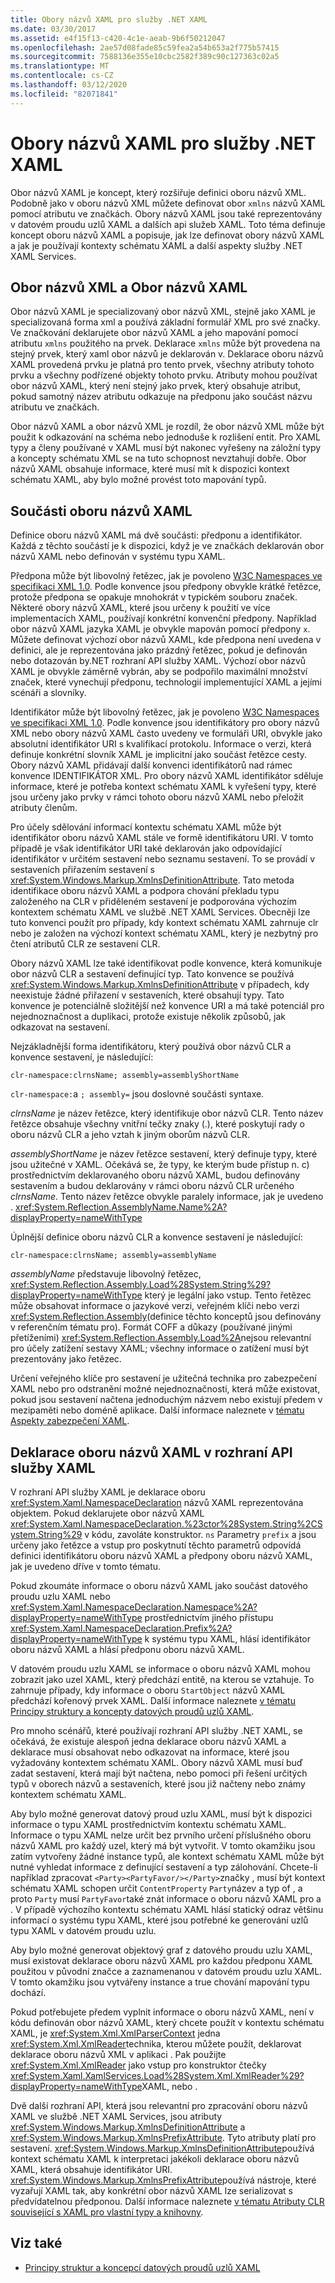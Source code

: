 ```yaml
---
title: Obory názvů XAML pro služby .NET XAML
ms.date: 03/30/2017
ms.assetid: e4f15f13-c420-4c1e-aeab-9b6f50212047
ms.openlocfilehash: 2ae57d08fade85c59fea2a54b653a2f775b57415
ms.sourcegitcommit: 7588136e355e10cbc2582f389c90c127363c02a5
ms.translationtype: MT
ms.contentlocale: cs-CZ
ms.lasthandoff: 03/12/2020
ms.locfileid: "82071841"
---
```

# <a name="xaml-namespaces-for-net-xaml-services"></a>Obory názvů XAML pro služby .NET XAML
Obor názvů XAML je koncept, který rozšiřuje definici oboru názvů XML. Podobně jako v oboru názvů XML můžete definovat obor `xmlns` názvů XAML pomocí atributu ve značkách. Obory názvů XAML jsou také reprezentovány v datovém proudu uzlů XAML a dalších api služeb XAML. Toto téma definuje koncept oboru názvů XAML a popisuje, jak lze definovat obory názvů XAML a jak je používají kontexty schématu XAML a další aspekty služby .NET XAML Services.  
  
## <a name="xml-namespace-and-xaml-namespace"></a>Obor názvů XML a Obor názvů XAML  
 Obor názvů XAML je specializovaný obor názvů XML, stejně jako XAML je specializovaná forma xml a používá základní formulář XML pro své značky. Ve značkování deklarujete obor názvů XAML a jeho mapování pomocí atributu `xmlns` použitého na prvek. Deklarace `xmlns` může být provedena na stejný prvek, který xaml obor názvů je deklarován v. Deklarace oboru názvů XAML provedená prvku je platná pro tento prvek, všechny atributy tohoto prvku a všechny podřízené objekty tohoto prvku. Atributy mohou používat obor názvů XAML, který není stejný jako prvek, který obsahuje atribut, pokud samotný název atributu odkazuje na předponu jako součást názvu atributu ve značkách.  
  
 Obor názvů XAML a obor názvů XML je rozdíl, že obor názvů XML může být použit k odkazování na schéma nebo jednoduše k rozlišení entit. Pro XAML typy a členy používané v XAML musí být nakonec vyřešeny na záložní typy a koncepty schématu XML se na tuto schopnost nevztahují dobře. Obor názvů XAML obsahuje informace, které musí mít k dispozici kontext schématu XAML, aby bylo možné provést toto mapování typů.  
  
## <a name="xaml-namespace-components"></a>Součásti oboru názvů XAML  
 Definice oboru názvů XAML má dvě součásti: předponu a identifikátor. Každá z těchto součástí je k dispozici, když je ve značkách deklarován obor názvů XAML nebo definován v systému typu XAML.  
  
 Předpona může být libovolný řetězec, jak je povoleno [W3C Namespaces ve specifikaci XML 1.0](https://www.w3.org/TR/REC-xml-names/). Podle konvence jsou předpony obvykle krátké řetězce, protože předpona se opakuje mnohokrát v typickém souboru značek. Některé obory názvů XAML, které jsou určeny k použití ve více implementacích XAML, používají konkrétní konvenční předpony. Například obor názvů XAML jazyka XAML je obvykle mapován pomocí předpony `x`. Můžete definovat výchozí obor názvů XAML, kde předpona není uvedena v definici, ale je reprezentována jako prázdný řetězec, pokud je definován nebo dotazován by.NET rozhraní API služby XAML. Výchozí obor názvů XAML je obvykle záměrně vybrán, aby se podpořilo maximální množství značek, které vynechují předponu, technologií implementující XAML a jejími scénáři a slovníky.  
  
 Identifikátor může být libovolný řetězec, jak je povoleno [W3C Namespaces ve specifikaci XML 1.0](https://www.w3.org/TR/REC-xml-names/). Podle konvence jsou identifikátory pro obory názvů XML nebo obory názvů XAML často uvedeny ve formuláři URI, obvykle jako absolutní identifikátor URI s kvalifikací protokolu. Informace o verzi, která definuje konkrétní slovník XAML je implicitní jako součást řetězce cesty. Obory názvů XAML přidávají další konvenci identifikátorů nad rámec konvence IDENTIFIKÁTOR XML. Pro obory názvů XAML identifikátor sděluje informace, které je potřeba kontext schématu XAML k vyřešení typy, které jsou určeny jako prvky v rámci tohoto oboru názvů XAML nebo přeložit atributy členům.  
  
 Pro účely sdělování informací kontextu schématu XAML může být identifikátor oboru názvů XAML stále ve formě identifikátoru URI. V tomto případě je však identifikátor URI také deklarován jako odpovídající identifikátor v určitém sestavení nebo seznamu sestavení. To se provádí v sestaveních přiřazením sestavení s <xref:System.Windows.Markup.XmlnsDefinitionAttribute>. Tato metoda identifikace oboru názvů XAML a podpora chování překladu typu založeného na CLR v přiděleném sestavení je podporována výchozím kontextem schématu XAML ve službě .NET XAML Services. Obecněji lze tuto konvenci použít pro případy, kdy kontext schématu XAML zahrnuje clr nebo je založen na výchozí kontext schématu XAML, který je nezbytný pro čtení atributů CLR ze sestavení CLR.  
  
 Obory názvů XAML lze také identifikovat podle konvence, která komunikuje obor názvů CLR a sestavení definující typ. Tato konvence se používá <xref:System.Windows.Markup.XmlnsDefinitionAttribute> v případech, kdy neexistuje žádné přiřazení v sestaveních, které obsahují typy. Tato konvence je potenciálně složitější než konvence URI a má také potenciál pro nejednoznačnost a duplikaci, protože existuje několik způsobů, jak odkazovat na sestavení.  
  
 Nejzákladnější forma identifikátoru, který používá obor názvů CLR a konvence sestavení, je následující:  
  
 `clr-namespace:clrnsName; assembly=assemblyShortName`
  
 `clr-namespace:`a `; assembly=` jsou doslovné součásti syntaxe.  
  
 *clrnsName* je název řetězce, který identifikuje obor názvů CLR. Tento název řetězce obsahuje všechny vnitřní tečky znaky (.), které poskytují rady o oboru názvů CLR a jeho vztah k jiným oborům názvů CLR.
  
 *assemblyShortName* je název řetězce sestavení, který definuje typy, které jsou užitečné v XAML. Očekává se, že typy, ke kterým bude přístup n. c) prostřednictvím deklarovaného oboru názvů XAML, budou definovány sestavením a budou deklarovány v rámci oboru názvů CLR určeného *clrnsName*. Tento název řetězce obvykle paralely informace, jak je uvedeno . <xref:System.Reflection.AssemblyName.Name%2A?displayProperty=nameWithType>  
  
 Úplnější definice oboru názvů CLR a konvence sestavení je následující:  
  
 `clr-namespace:clrnsName; assembly=assemblyName`
  
 *assemblyName* představuje libovolný řetězec, <xref:System.Reflection.Assembly.Load%28System.String%29?displayProperty=nameWithType> který je legální jako vstup. Tento řetězec může obsahovat informace o jazykové verzi, veřejném klíči nebo verzi <xref:System.Reflection.Assembly>(definice těchto konceptů jsou definovány v referenčním tématu pro). Formát COFF a důkazy (používané jinými přetíženími) <xref:System.Reflection.Assembly.Load%2A>nejsou relevantní pro účely zatížení sestavy XAML; všechny informace o zatížení musí být prezentovány jako řetězec.  
  
 Určení veřejného klíče pro sestavení je užitečná technika pro zabezpečení XAML nebo pro odstranění možné nejednoznačnosti, která může existovat, pokud jsou sestavení načtena jednoduchým názvem nebo existují předem v mezipaměti nebo doméně aplikace. Další informace naleznete v [tématu Aspekty zabezpečení XAML](security-considerations.md).  
  
## <a name="xaml-namespace-declarations-in-the-xaml-services-api"></a>Deklarace oboru názvů XAML v rozhraní API služby XAML  
 V rozhraní API služby XAML je deklarace oboru <xref:System.Xaml.NamespaceDeclaration> názvů XAML reprezentována objektem. Pokud deklarujete obor názvů XAML <xref:System.Xaml.NamespaceDeclaration.%23ctor%28System.String%2CSystem.String%29> v kódu, zavoláte konstruktor. `ns` Parametry `prefix` a jsou určeny jako řetězce a vstup pro poskytnutí těchto parametrů odpovídá definici identifikátoru oboru názvů XAML a předpony oboru názvů XAML, jak je uvedeno dříve v tomto tématu.  
  
 Pokud zkoumáte informace o oboru názvů XAML jako součást datového proudu uzlu XAML nebo <xref:System.Xaml.NamespaceDeclaration.Namespace%2A?displayProperty=nameWithType> prostřednictvím jiného přístupu <xref:System.Xaml.NamespaceDeclaration.Prefix%2A?displayProperty=nameWithType> k systému typu XAML, hlásí identifikátor oboru názvů XAML a hlásí předponu oboru názvů XAML.  
  
 V datovém proudu uzlu XAML se informace o oboru názvů XAML mohou zobrazit jako uzel XAML, který předchází entitě, na kterou se vztahuje. To zahrnuje případy, kdy informace o oboru `StartObject` názvů XAML předchází kořenový prvek XAML. Další informace naleznete [v tématu Principy struktury a koncepty datových proudů uzlů XAML](understanding-xaml-node-stream-structures-and-concepts.md).  
  
 Pro mnoho scénářů, které používají rozhraní API služby .NET XAML, se očekává, že existuje alespoň jedna deklarace oboru názvů XAML a deklarace musí obsahovat nebo odkazovat na informace, které jsou vyžadovány kontextem schématu XAML. Obory názvů XAML musí buď zadat sestavení, která mají být načtena, nebo pomoci při řešení určitých typů v oborech názvů a sestaveních, které jsou již načteny nebo známy kontextem schématu XAML.  
  
 Aby bylo možné generovat datový proud uzlu XAML, musí být k dispozici informace o typu XAML prostřednictvím kontextu schématu XAML. Informace o typu XAML nelze určit bez prvního určení příslušného oboru názvů XAML pro každý uzel, který má být vytvořit. V tomto okamžiku jsou zatím vytvořeny žádné instance typů, ale kontext schématu XAML může být nutné vyhledat informace z definující sestavení a typ zálohování. Chcete-li například zpracovat `<Party><PartyFavor/></Party>`značky , musí být kontext schématu XAML schopen určit `ContentProperty` `Party`název a typ of , a proto `Party` musí `PartyFavor`také znát informace o oboru názvů XAML pro a . V případě výchozího kontextu schématu XAML hlásí statický odraz většinu informací o systému typu XAML, které jsou potřebné ke generování uzlů typu XAML v datovém proudu uzlu.  
  
 Aby bylo možné generovat objektový graf z datového proudu uzlu XAML, musí existovat deklarace oboru názvů XAML pro každou předponu XAML použitou v původní značce a zaznamenanou v datovém proudu uzlu XAML. V tomto okamžiku jsou vytvářeny instance a true chování mapování typu dochází.  
  
 Pokud potřebujete předem vyplnit informace o oboru názvů XAML, není v kódu definován obor názvů XAML, který chcete použít v kontextu schématu XAML, je <xref:System.Xml.XmlParserContext> jedna <xref:System.Xml.XmlReader>technika, kterou můžete použít, deklarovat deklarace oboru názvů XML v aplikaci . Pak použijte <xref:System.Xml.XmlReader> jako vstup pro konstruktor čtečky <xref:System.Xaml.XamlServices.Load%28System.Xml.XmlReader%29?displayProperty=nameWithType>XAML, nebo .  
  
 Dvě další rozhraní API, která jsou relevantní pro zpracování oboru názvů XAML ve službě .NET XAML Services, jsou atributy <xref:System.Windows.Markup.XmlnsDefinitionAttribute> a <xref:System.Windows.Markup.XmlnsPrefixAttribute>. Tyto atributy platí pro sestavení. <xref:System.Windows.Markup.XmlnsDefinitionAttribute>používá kontext schématu XAML k interpretaci jakékoli deklarace oboru názvů XAML, která obsahuje identifikátor URI. <xref:System.Windows.Markup.XmlnsPrefixAttribute>používá nástroje, které vyzařují XAML tak, aby konkrétní obor názvů XAML lze serializovat s předvídatelnou předponou. Další informace naleznete [v tématu Atributy CLR související s XAML pro vlastní typy a knihovny](clr-attributes-with-custom-types-and-libraries.md).  
  
## <a name="see-also"></a>Viz také

- [Principy struktur a koncepcí datových proudů uzlů XAML](understanding-xaml-node-stream-structures-and-concepts.md)
